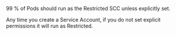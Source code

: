 99 % of Pods should run as the Restricted SCC unless explicitly set.

Any time you create a Service Account, if you do not set explicit permissions it will run as Restricted.